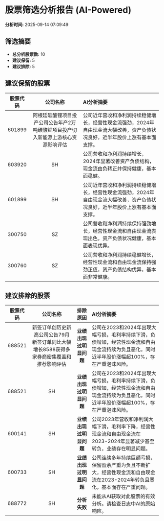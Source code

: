 # 股票筛选分析报告 (AI-Powered)

**分析时间:** 2025-09-14 07:09:49

## 筛选摘要

- **总分析股票数:** 10
- **建议保留:** 5
- **建议排除:** 5

## 建议保留的股票

| 股票代码 | 公司名称 | AI分析摘要 |
|:---:|:---:|:---|
| 601899 | 阿根廷碳酸锂项目投产公司公告年产2万吨碳酸锂项目投产切入新能源上游核心资源影响评估 | 公司近年营收和净利润持续稳健增长，经营性现金流强劲，2024年自由现金流大幅改善，资产负债状况良好，近半年股价上涨有基本面支撑。 |
| 603920 | SH | 公司营收和净利润持续增长，2024年显著改善资产负债结构，现金流由负转正并保持健康，基本面稳健。 |
| 601899 | SH | 公司近年营收和净利润持续稳健增长，经营性现金流强劲，2024年自由现金流大幅改善，资产负债状况良好，近半年股价上涨有基本面支撑。 |
| 300750 | SZ | 公司营收和净利润持续保持强劲增长，经营性现金流和自由现金流表现出色，资产负债状况健康，基本面表现优异。 |
| 300760 | SZ | 公司营收和净利润持续稳健增长，经营性现金流和自由现金流保持强劲正值，资产负债结构优异，基本面非常健康。 |

## 建议排除的股票

| 股票代码 | 公司名称 | 排除原因 | AI分析摘要 |
|:---:|:---:|:---:|:---|
| 688521 | 新签订单创历史新高公司公告79月新签订单同比大幅增长8588获得多家券商密集覆盖和推荐影响评估 | **业绩出现过明显问题** | 公司在2023和2024年出现大幅亏损，毛利率持续下滑，负债增加，经营性现金流和自由现金流持续为负且恶化，同时近半年股价涨幅超100%，存在严重泡沫风险。 |
| 688521 | SH | **业绩出现过明显问题** | 公司在2023和2024年出现大幅亏损，毛利率持续下滑，负债增加，经营性现金流和自由现金流持续为负且恶化，同时近半年股价涨幅超100%，存在严重泡沫风险。 |
| 600141 | SH | **业绩出现过明显问题** | 公司2023年营收和净利润大幅下滑，毛利率下降，经营性现金流和自由现金流在2023-2024年显著减少甚至转负，业绩存在明显问题。 |
| 600733 | SH | **业绩出现过明显问题** | 公司连续多年持续巨额亏损，保留盈余严重为负且不断扩大，经营性现金流和自由现金流在2023-2024年转负且恶化，基本面存在严重问题。 |
| 688772 | SH | **分析失败** | 未能从AI获取对此股票的有效分析。请检查日志中AI的原始响应。 |
